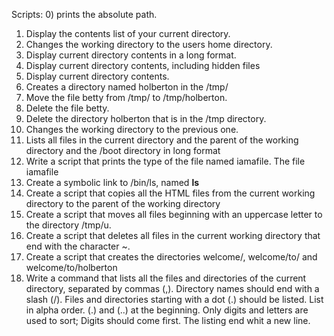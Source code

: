 Scripts:
0) prints the absolute path.
1) Display the contents list of your current directory.
2) Changes the working directory to the users home directory.
3) Display current directory contents in a long format.
4) Display current directory contents, including hidden files
5) Display current directory contents.
6) Creates a directory named holberton in the /tmp/
7) Move the file betty from /tmp/ to /tmp/holberton.
8) Delete the file betty.
9) Delete the directory holberton that is in the /tmp directory.
10) Changes the working directory to the previous one.
11) Lists all files in the current directory and the parent of the working directory and the /boot directory in long format
12) Write a script that prints the type of the file named iamafile. The file iamafile
13) Create a symbolic link to /bin/ls, named __ls__ 
14) Create a script that copies all the HTML files from the current working directory to the parent of the working directory
15) Create a script that moves all files beginning with an uppercase letter to the directory /tmp/u.
16) Create a script that deletes all files in the current working directory that end with the character ~.
17) Create a script that creates the directories welcome/, welcome/to/ and welcome/to/holberton
18) Write a command that lists all the files and directories of the current directory, separated by commas (,). Directory names should end with a slash (/). Files and directories starting with a dot (.) should be listed. List in alpha order. (.) and (..) at the beginning. Only digits and letters are used to sort; Digits should come first. The listing end whit a new line.

